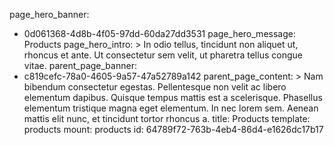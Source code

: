page_hero_banner:
  - 0d061368-4d8b-4f05-97dd-60da27dd3531
page_hero_message: Products
page_hero_intro: >
  In odio tellus, tincidunt non aliquet ut, rhoncus et ante. Ut consectetur sem velit, ut pharetra
  tellus congue vitae.
parent_page_banner:
  - c819cefc-78a0-4605-9a57-47a52789a142
parent_page_content: >
  Nam bibendum consectetur egestas. Pellentesque non velit ac libero elementum dapibus. Quisque tempus
  mattis est a scelerisque. Phasellus elementum tristique magna eget elementum. In nec lorem sem.
  Aenean mattis elit nunc, et tincidunt tortor rhoncus a.
title: Products
template: products
mount: products
id: 64789f72-763b-4eb4-86d4-e1626dc17b17
